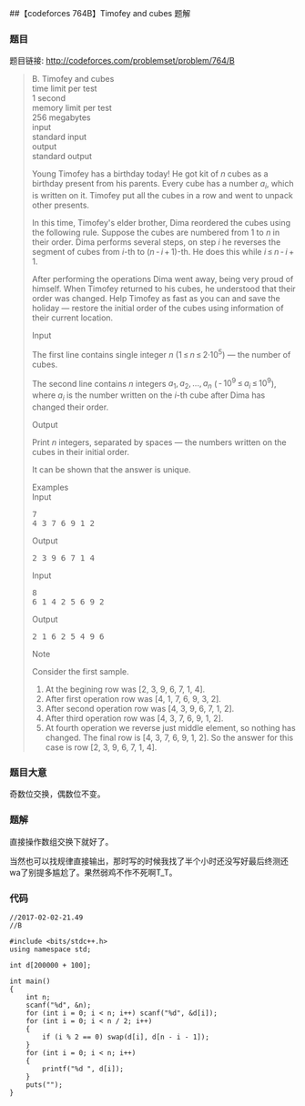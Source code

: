 ##【codeforces 764B】Timofey and cubes 题解

### 题目
题目链接: http://codeforces.com/problemset/problem/764/B
>  <div class="problem-statement"><div class="header"><div class="title">B. Timofey and cubes</div><div class="time-limit"><div class="property-title">time limit per test</div>1 second</div><div class="memory-limit"><div class="property-title">memory limit per test</div>256 megabytes</div><div class="input-file"><div class="property-title">input</div>standard input</div><div class="output-file"><div class="property-title">output</div>standard output</div></div><div><p>Young Timofey has a birthday today! He got kit of <span class="tex-span"><i>n</i></span> cubes as a birthday present from his parents. Every cube has a number <span class="tex-span"><i>a</i><sub class="lower-index"><i>i</i></sub></span>, which is written on it. Timofey put all the cubes in a row and went to unpack other presents.</p><p>In this time, Timofey's elder brother, Dima reordered the cubes using the following rule. Suppose the cubes are numbered from <span class="tex-span">1</span> to <span class="tex-span"><i>n</i></span> in their order. Dima performs several steps, on step <span class="tex-span"><i>i</i></span> he reverses the segment of cubes from <span class="tex-span"><i>i</i></span>-th to <span class="tex-span">(<i>n</i> - <i>i</i> + 1)</span>-th. He does this while <span class="tex-span"><i>i</i> ≤ <i>n</i> - <i>i</i> + 1</span>.</p><p>After performing the operations Dima went away, being very proud of himself. When Timofey returned to his cubes, he understood that their order was changed. Help Timofey as fast as you can and save the holiday&nbsp;— restore the initial order of the cubes using information of their current location.</p></div><div class="input-specification"><div class="section-title">Input</div><p>The first line contains single integer <span class="tex-span"><i>n</i></span> (<span class="tex-span">1 ≤ <i>n</i> ≤ 2·10<sup class="upper-index">5</sup></span>)&nbsp;— the number of cubes.</p><p>The second line contains <span class="tex-span"><i>n</i></span> integers <span class="tex-span"><i>a</i><sub class="lower-index">1</sub>, <i>a</i><sub class="lower-index">2</sub>, ..., <i>a</i><sub class="lower-index"><i>n</i></sub></span> (<span class="tex-span"> - 10<sup class="upper-index">9</sup> ≤ <i>a</i><sub class="lower-index"><i>i</i></sub> ≤ 10<sup class="upper-index">9</sup></span>), where <span class="tex-span"><i>a</i><sub class="lower-index"><i>i</i></sub></span> is the number written on the <span class="tex-span"><i>i</i></span>-th cube after Dima has changed their order.</p></div><div class="output-specification"><div class="section-title">Output</div><p>Print <span class="tex-span"><i>n</i></span> integers, separated by spaces&nbsp;— the numbers written on the cubes in their initial order.</p><p>It can be shown that the answer is unique.</p></div><div class="sample-tests"><div class="section-title">Examples</div><div class="sample-test"><div class="input"><div class="title">Input</div><pre>7<br>4 3 7 6 9 1 2<br></pre></div><div class="output"><div class="title">Output</div><pre>2 3 9 6 7 1 4</pre></div><div class="input"><div class="title">Input</div><pre>8<br>6 1 4 2 5 6 9 2<br></pre></div><div class="output"><div class="title">Output</div><pre>2 1 6 2 5 4 9 6</pre></div></div></div><div class="note"><div class="section-title">Note</div><p>Consider the first sample.</p><ol> <li> At the begining row was [<span class="tex-span">2</span>, <span class="tex-span">3</span>, <span class="tex-span">9</span>, <span class="tex-span">6</span>, <span class="tex-span">7</span>, <span class="tex-span">1</span>, <span class="tex-span">4</span>]. </li><li> After first operation row was [<span class="tex-span">4</span>, <span class="tex-span">1</span>, <span class="tex-span">7</span>, <span class="tex-span">6</span>, <span class="tex-span">9</span>, <span class="tex-span">3</span>, <span class="tex-span">2</span>]. </li><li> After second operation row was [<span class="tex-span">4</span>, <span class="tex-span">3</span>, <span class="tex-span">9</span>, <span class="tex-span">6</span>, <span class="tex-span">7</span>, <span class="tex-span">1</span>, <span class="tex-span">2</span>]. </li><li> After third operation row was [<span class="tex-span">4</span>, <span class="tex-span">3</span>, <span class="tex-span">7</span>, <span class="tex-span">6</span>, <span class="tex-span">9</span>, <span class="tex-span">1</span>, <span class="tex-span">2</span>]. </li><li> At fourth operation we reverse just middle element, so nothing has changed. The final row is [<span class="tex-span">4</span>, <span class="tex-span">3</span>, <span class="tex-span">7</span>, <span class="tex-span">6</span>, <span class="tex-span">9</span>, <span class="tex-span">1</span>, <span class="tex-span">2</span>]. So the answer for this case is row [<span class="tex-span">2</span>, <span class="tex-span">3</span>, <span class="tex-span">9</span>, <span class="tex-span">6</span>, <span class="tex-span">7</span>, <span class="tex-span">1</span>, <span class="tex-span">4</span>]. </li></ol></div></div>

### 题目大意
奇数位交换，偶数位不变。

### 题解
直接操作数组交换下就好了。

当然也可以找规律直接输出，那时写的时候我找了半个小时还没写好最后终测还wa了别提多尴尬了。果然弱鸡不作不死啊T_T。

### 代码

```
//2017-02-02-21.49
//B

#include <bits/stdc++.h>
using namespace std;

int d[200000 + 100];

int main()
{
    int n;
    scanf("%d", &n);
    for (int i = 0; i < n; i++) scanf("%d", &d[i]);
    for (int i = 0; i < n / 2; i++)
    {
        if (i % 2 == 0) swap(d[i], d[n - i - 1]);
    }
    for (int i = 0; i < n; i++)
    {
        printf("%d ", d[i]);
    }
    puts("");
}

```




